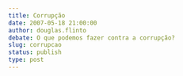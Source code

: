 ```yaml
---
title: Corrupção
date: 2007-05-18 21:00:00
author: douglas.flinto
debate: O que podemos fazer contra a corrupção?
slug: corrupcao
status: publish 
type: post
---
```



